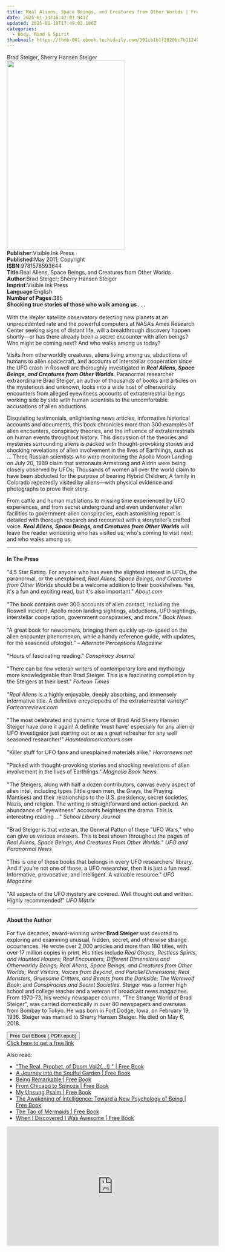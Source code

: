 ```yaml
---
title: Real Aliens, Space Beings, and Creatures from Other Worlds | Free Book
date: 2025-01-13T16:42:01.941Z
updated: 2025-01-18T17:49:03.186Z
categories:
  - Body, Mind & Spirit
thumbnail: https://thmb-001-ebook.techidaily.com/391cb1b1f2820bc7b1124939f470ac74de8a56a5100b4de522a0f979aca32845.jpg
---
```

<main id="book-container">
  <div class="flex flex-col">
    <div class="book-brief flex-1 py-6 px-4 sm:p-6 md:py-10 md:px-8">
      <!-- brief-->
      <div class="book-brief-main">Brad Steiger, Sherry Hansen Steiger</div>
    </div>
    <div
      class="book-meta-info flex-1 grid gap-4 col-start-1 col-end-3 row-start-1 sm:mb-6 sm:grid-cols-4 lg:gap-6 lg:col-start-2 lg:row-end-6 lg:row-span-6 lg:mb-0"
    >
      <div
        class="book-meta-info-left place-content-center mt-4 p-4 text-sm leading-6 col-start-2 col-span-2 dark:text-slate-400"
      >
        <img
          class="w-full h-500 object-cover rounded-lg sm:h-255 sm:col-span-2 lg:col-span-full"
          src="https://img-001-ebook.techidaily.com/4f8be732876b0b0d6c1e8306bf0bd316968aabd8337e7c67e363603cfd6b485d.jpg"
          alt=""
          width="312"
          height="500"
        />
      </div>
      <div
        class="book-meta-info-right mt-2 col-start-1 row-start-2 col-span-3 self-center"
      >
        <!-- meta data  -->
        <div class="flex flex-col px-4 md:px-8">
          <div class="flex-1">
            <strong>Publisher</strong>:<span class="px-2"
              >Visible Ink Press</span
            >
          </div>
          <div class="flex-1">
            <strong>Published</strong>:<span class="px-2"
              >May 2011; Copyright</span
            >
          </div>
          <div class="flex-1">
            <strong>ISBN</strong>:<span class="px-2">9781578593644</span>
          </div>
          <div class="flex-1">
            <strong>Title</strong>:<span class="px-2"
              >Real Aliens, Space Beings, and Creatures from Other Worlds</span
            >
          </div>
          <div class="flex-1">
            <strong>Author</strong>:<span class="px-2"
              >Brad Steiger; Sherry Hansen Steiger</span
            >
          </div>
          <div class="flex-1">
            <strong>Imprint</strong>:<span class="px-2">Visible Ink Press</span>
          </div>
          <div class="flex-1">
            <strong>Language</strong>:<span class="px-2">English</span>
          </div>
          <div class="flex-1">
            <strong>Number of Pages</strong>:<span class="px-2">385</span>
          </div>
        </div>
      </div>
    </div>
    <div class="book-description flex-1 py-6 px-4 sm:p-6 md:py-10 md:px-8">
      <div class="book-description-main">
        <div accordion-content="" id="description">
          <b>Shocking true stories of those who walk among us . . .</b
          ><br /><br />With the Kepler satellite observatory detecting new
          planets at an unprecedented rate and the powerful computers at NASA’s
          Ames Research Center seeking signs of distant life, will a
          breakthrough discovery happen shortly—or has there already been a
          secret encounter with alien beings? Who might be coming next? And who
          walks among us today?
          <p>
            Visits from otherworldly creatures, aliens living among us,
            abductions of humans to alien spacecraft, and accounts of
            interstellar cooperation since the UFO crash in Roswell are
            thoroughly investigated in
            <b
              ><i
                >Real Aliens, Space Beings, and Creatures from Other Worlds</i
              ></b
            >. Paranormal researcher extraordinaire Brad Steiger, an author of
            thousands of books and articles on the mysterious and unknown, looks
            into a wide host of otherworldly encounters from alleged eyewitness
            accounts of extraterrestrial beings working side by side with human
            scientists to the uncomfortable accusations of alien abductions.
          </p>
          <p>
            Disquieting testimonials, enlightening news articles, informative
            historical accounts and documents, this book chronicles more than
            300 examples of alien encounters, conspiracy theories, and the
            influence of extraterrestrials on human events throughout history.
            This discussion of the theories and mysteries surrounding aliens is
            packed with thought-provoking stories and shocking revelations of
            alien involvement in the lives of Earthlings, such as … Three
            Russian scientists who were monitoring the Apollo Moon Landing on
            July 20, 1969 claim that astronauts Armstrong and Aldrin were being
            closely observed by UFOs; Thousands of women all over the world
            claim to have been abducted for the purpose of bearing Hybrid
            Children; A family in Colorado repeatedly visited by aliens—with
            physical evidence and photographs to prove their story.
          </p>
          <p>
            From cattle and human mutilations to missing time experienced by UFO
            experiences, and from secret underground and even underwater alien
            facilities to government-alien conspiracies, each astonishing report
            is detailed with thorough research and recounted with a
            storyteller’s crafted voice.
            <i
              ><b
                >Real Aliens, Space Beings, and Creatures from Other Worlds</b
              ></i
            >
            will leave the reader wondering who has visited us; who's coming to
            visit next; and who walks among us.
          </p>
        </div>
        <div class="accordion-fader"></div>
      </div>
    </div>
    <div class="book-excerpts flex-1 py-6 px-4 sm:p-6 md:py-10 md:px-8">
      <!-- excerpts-->
      <div class="book-excerpts-main">
        <hr />
        <h4 class="placeholder placeholder-heading">
          <span>In The Press</span>
        </h4>
        <p>
          "4.5 Star Rating. For anyone who has even the slightest interest in
          UFOs, the paranormal, or the unexplained,
          <i>Real Aliens, Space Beings, and Creatures from Other Worlds </i
          >should be a welcome addition to their bookshelves. Yes, it's a fun
          and exciting read, but it's also important." <i>About.com</i
          ><br /><br />"The book contains over 300 accounts of alien contact,
          including the Roswell incident, Apollo moon landing sightings,
          abductions, UFO sightings, interstellar cooperation, government
          conspiracies, and more." <i>Book News</i><br /><br />“A great book for
          newcomers, bringing them quickly up-to-speed on the alien encounter
          phenomenon, while a handy reference guide, with updates, for the
          seasoned ufologist.” – <i>Alternate Perceptions Magazine</i
          ><br /><br />"Hours of fascinating reading." <i>Conspiracy Journal</i
          ><br /><br />"There can be few veteran writers of contemporary lore
          and mythology more knowledgeable than Brad Steiger. This is a
          fascinating compilation by the Steigers at their best."
          <i>Fortean Times</i><br /><br />"<i>Real Aliens</i> is a highly
          enjoyable, deeply absorbing, and immensely informative title. A
          definitive encyclopedia of the extraterrestrial variety!"
          <i>Forteanreviews.com</i><br /><br />"The most celebrated and dynamic
          force of Brad And Sherry Hansen Steiger have done it again! A definite
          'must have' especially for any alien or UFO investigator just starting
          out or as a great refresher for any well seasoned researcher!"
          <i>Hauntedamericatours.com</i><br /><br />"Killer stuff for UFO fans
          and unexplained materials alike." <i>Horrornews.net</i
          ><br /><br />"Packed with thought-provoking stories and shocking
          revelations of alien involvement in the lives of Earthlings."
          <i>Magnolia Book News</i><br /><br />"The Steigers, along with half a
          dozen contributors, canvas every aspect of alien intel, including
          types (little green men, the Grays, the Praying Mantises) and their
          relationships to the U.S. presidency, secret societies, Nazis, and
          religion. The writing is straightforward and action-packed. An
          abundance of "eyewitness" accounts heightens the drama. This is
          interesting reading ..." <i>School Library Journal</i
          ><br /><br />"Brad Steiger is that veteran, the General Patton of
          these "UFO Wars," who can give us various answers. This is best shown
          throughout the pages of
          <i>Real Aliens, Space Beings, And Creatures From Other Worlds.</i>"
          <i>UFO and Paranormal News</i><br /><br />"This is one of those books
          that belongs in every UFO researchers’ library. And if you’re not one
          of those, a UFO researcher, then it is just a fun read. Informative,
          provocative, and intelligent. A valuable resource." <i>UFO Magazine</i
          ><br /><br />"All aspects of the UFO mystery are covered. Well thought
          out and written. Highly recommended!" <i>UFO Matrix</i><br />
        </p>
      </div>
    </div>
    <div class="book-about-author flex-1 py-6 px-4 sm:p-6 md:py-10 md:px-8">
      <!-- about author-->
      <div class="book-main-author-main">
        <hr />
        <h4 class="placeholder placeholder-heading">
          <span>About the Author</span>
        </h4>
        <p>
          For five decades, award-winning writer <b>Brad Steiger</b> was devoted
          to exploring and examining unusual, hidden, secret, and otherwise
          strange occurrences. He wrote over 2,000 articles and more than 180
          titles, with over 17 million copies in print. His titles include
          <i
            >Real Ghosts, Restless Spirits, and Haunted Houses; Real Encounters,
            Different Dimensions and Otherworldy Beings; Real Aliens, Space
            Beings, and Creatures from Other Worlds; Real Visitors, Voices from
            Beyond, and Parallel Dimensions; Real Monsters, Gruesome Critters,
            and Beasts from the Darkside; The Werewolf Book</i
          >; and <i>Conspiracies and Secret Societies</i>. Steiger was a former
          high school and college teacher and a veteran of broadcast news
          magazines. From 1970-73, his weekly newspaper column, "The Strange
          World of Brad Steiger", was carried domestically in over 80 newspapers
          and overseas from Bombay to Tokyo. He was born in Fort Dodge, Iowa, on
          February 19, 1936. Steiger was married to Sherry Hansen Steiger. He
          died on May 6, 2018.
        </p>
      </div>
    </div>
    <div class="book-free-get flex-1 py-6 px-4 sm:p-6 md:py-10 md:px-8">
      <button
        id="btn-free-get"
        class="bg-blue-500 hover:bg-blue-700 text-white font-bold py-2 px-4 rounded"
      >
        Free Get EBook (.PDF/.epub)
      </button>
      <div id="countdown-display" class="px-2 text-lg mt-2"></div>
      <a
        id="free-link"
        class="hidden bg-blue-500 hover:bg-blue-700 text-white font-bold py-2 px-4 rounded"
        href="https://www.ebooks.com/en-us/book/96489655/real-aliens-space-beings-and-creatures-from-other-worlds/brad-steiger/"
        target="_blank"
        >Click here to get a free link</a
      >
    </div>
    <script>
      let countdownTime = 0;
      let countdownInterval = null;
      document
        .getElementById('btn-free-get')
        .addEventListener('click', startCountdown);
      function startCountdown() {
        countdownTime = new Date().getTime() + 60000 * 3;
        countdownInterval = setInterval(updateCountdown, 1000);
        document.getElementById('btn-free-get').disabled = true;
        document
          .getElementById('btn-free-get')
          .classList.add('bg-gray-500', 'cursor-not-allowed');
      }
      function updateCountdown() {
        let currentTime = new Date().getTime();
        let timeLeft = countdownTime - currentTime;
        let secondsLeft = Math.floor(timeLeft / 1000);
        document.getElementById('countdown-display').innerHTML =
          `Remaining time: ${secondsLeft} seconds.`;
        if (secondsLeft <= 0) {
          clearInterval(countdownInterval);
          document.getElementById('btn-free-get').classList.add('hidden');
          document.getElementById('free-link').classList.remove('hidden');
          document.getElementById('countdown-display').innerHTML = '';
        }
      }
    </script>
  </div>
</main>

<ins class="adsbygoogle"
      style="display:block"
      data-ad-client="ca-pub-7571918770474297"
      data-ad-slot="8358498916"
      data-ad-format="auto"
      data-full-width-responsive="true"></ins>
    

<span class="atpl-alsoreadstyle">Also read:</span>
<div><ul>
<li><a href="https://novels-ebooks.techidaily.com/138569933-9781469768397-the-real-prophet-of-doomvol2/"><u> "The Real, Prophet, of Doom.Vol2(...!) " | Free Book</u></a></li>
<li><a href="https://novels-ebooks.techidaily.com/138569957-9781450202916-a-journey-into-the-soulful-garden/"><u>A Journey into the Soulful Garden | Free Book</u></a></li>
<li><a href="https://novels-ebooks.techidaily.com/138569713-9780595764785-being-remarkable/"><u>Being Remarkable | Free Book</u></a></li>
<li><a href="https://novels-ebooks.techidaily.com/138570036-9781450282314-from-chicago-to-spinoza/"><u>From Chicago to Spinoza | Free Book</u></a></li>
<li><a href="https://novels-ebooks.techidaily.com/138569753-9780595905003-my-unsung-psalm/"><u>My Unsung Psalm | Free Book</u></a></li>
<li><a href="https://novels-ebooks.techidaily.com/138570028-9781450232142-the-awakening-of-intelligence-toward-a-new-psychology-of-being/"><u>The Awakening of Intelligence: Toward a New Psychology of Being | Free Book</u></a></li>
<li><a href="https://novels-ebooks.techidaily.com/138569700-9781452500638-the-tao-of-mermaids/"><u>The Tao of Mermaids | Free Book</u></a></li>
<li><a href="https://novels-ebooks.techidaily.com/138569690-9781449707248-when-i-discovered-i-was-awesome/"><u>When I Discovered I Was Awesome | Free Book</u></a></li>
</ul></div>

<!-- affiliate ads begin -->
<iframe width="560" height="315" src="https://www.youtube.com/embed/LT4sdZgUvRQ?si=SvQD5FouEzu4UHpJ" title="YouTube video player" frameborder="0" allow="accelerometer; autoplay; clipboard-write; encrypted-media; gyroscope; picture-in-picture; web-share" referrerpolicy="strict-origin-when-cross-origin" allowfullscreen></iframe>
<!-- affiliate ads end -->

